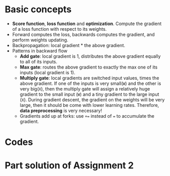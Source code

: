 # Basic concepts
- **Score function**, **loss function** and **optimization**. Compute the gradient of a loss function with respect to its weights.
- Forward computes the loss, backwards computes the gradient, and perform weights updating.
- Backpropagation: local gradient * the above gradient. 
- Patterns in backward flow
  - **Add gate**: local gradient is 1, distributes the above gradient equally to all of its inputs.
  - **Max gate**: routes the above gradient to exactly the max one of its inputs (local gradient is 1).
  - **Multiply gate**: local gradients are switched input values, times the above gradient. If one of the inputs is very small(`W`) and the other is very big(`X`), then the multiply gate will assign a relatively huge gradient to the small input (`W`) and a tiny gradient to the large input (`X`). During gradient descent, the gradient on the weights will be very large, then it should be come with lower learning rates. Therefore, **data preprocessing** is very necessary!
  - Gradients add up at forks: use `+=` instead of `=` to accumulate the gradient.
  
# Codes
# Part solution of Assignment 2

  


